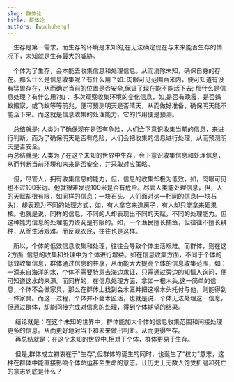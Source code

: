 ```yaml
---
slug: 群体论
title: 群体论
authors: [wuchuheng]
---
```


&emsp;生存是第一需求，而生存的环境是未知的,在无法确定现在与未来能否生存的情况下，未知就是生存最大的威胁。  

&emsp;个体为了生存，会本能去收集信息和处理信息。从而消除未知，确保自身的存在。那么什么是信息收集呢？有什么用？如: 肉眼可见范围百米内，便可知道有没有猛兽存在，从而确定当前的位置是否安全,保证了现在能不能活下去; 那什么是信息处理？有什么用?如： 多次观察收集环境的变化信息，如,是否有晚霞，是否蚂蚁搬家，或飞蚁等等前兆，便可预测明天是否晴天，从而做好准备，确保明天能不能活下来。而这就是信息收集的处理能力，它的作用便是预测。  

&emsp;总结就是: 人类为了确保现在是否有危险，人们会下意识收集当前的信息，来进行判断。而为了确保明天是否有危险，人们会把收集的信息进行处理，从而预测明天是否安全。  
再总结就是: 人类为了在这个未知的世界中生存，会下意识收集信息和处理信息，从而判断当前环境和未来是否安全，并采取对应策略。  

&emsp;但，尽管人，拥有收集信息的能力，但，信息的收集却极为低效，如，肉眼可见也不过100米远。他就很难发现100米是否有危险。尽管人类能处理信息，但，人的天赋却很有限，如同样的信息：一块石头。人们面对这一相同的信息(一块石头)，却表现为不同的处理方式，如，有人拿它来造房子，有人却只能拿来砸果核。也就是说，同样的信息，不同的人却表现出不同的天赋，不同的处理能力。但这种能力信息的处理能力终究是有限的。如，一个渔民擅长捕鱼，但往往不擅长耕种，从而生活艰难。而反观农民，往往也是这样。  

&emsp;所以，个体的低效信息收集和处理，往往会导致个体生活艰难。而群体，则在这2方面: 信息的收集和处理中为个体进行增益。如在信息收集方面，不同于个体的低效收集信息，群体通过信息的共享，从而能大大提高个体的信息收集范围，如：一滴来自海洋的水，个体不需要特意去海边求证，只需通过旁边的知情人询问，便可知道这水的来源。而同样的，在信息处理方面，拿如一根木头,这一简单的信息，个体不会做家具，那么在群体上找到会木匠并把这根木头托付与他，则能得到一件家具。而这一过程，个体并不会木匠活，也就是说，个体无法处理这一信息，但通过群体，却能间接完成对信息的处理，得到个体期望的结果。  

&emsp; 结论就是：在这个未知的世界中，群体能加大个体的信息收集范围和间接处理更多的信息。从而更好地对当下和未来做出判断。从而更得生存。  
&emsp; 再总结就是：在这个未知的世界中,相对于个体，群体更易于生存。  

&emsp; 但是,群体成立初衷在于"生存",但群体的诞生的同时，也诞生了“权力”意志，这种在群体中能直接影响个体命运甚至生命的意志。让历史上无数人饱受折磨和死亡的意志到底是什么？  

